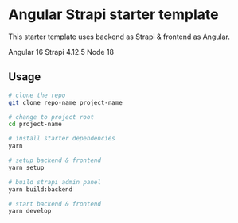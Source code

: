 # Angular Strapi starter template

This starter template uses backend as Strapi & frontend as Angular.

Angular 16
Strapi 4.12.5
Node 18

## Usage

```bash
# clone the repo
git clone repo-name project-name

```

```bash
# change to project root
cd project-name

```

```bash
# install starter dependencies
yarn

```

```bash
# setup backend & frontend
yarn setup

```

```bash
# build strapi admin panel
yarn build:backend

```

```bash
# start backend & frontend
yarn develop

```